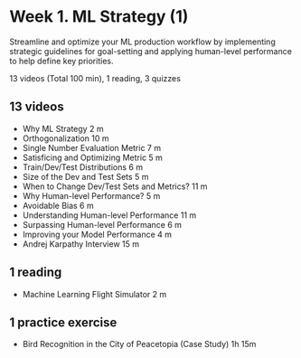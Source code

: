 # Week 1. ML Strategy (1)

Streamline and optimize your ML production workflow by implementing strategic guidelines for goal-setting and applying human-level performance to help define key priorities.

13 videos (Total 100 min), 1 reading, 3 quizzes

## 13 videos

* Why ML Strategy 2 m
* Orthogonalization 10 m
* Single Number Evaluation Metric 7 m
* Satisficing and Optimizing Metric 5 m
* Train/Dev/Test Distributions 6 m
* Size of the Dev and Test Sets 5 m
* When to Change Dev/Test Sets and Metrics? 11 m
* Why Human-level Performance? 5 m
* Avoidable Bias 6 m
* Understanding Human-level Performance 11 m
* Surpassing Human-level Performance 6 m
* Improving your Model Performance 4 m
* Andrej Karpathy Interview 15 m

## 1 reading

* Machine Learning Flight Simulator 2 m

## 1 practice exercise

* Bird Recognition in the City of Peacetopia (Case Study) 1h 15m